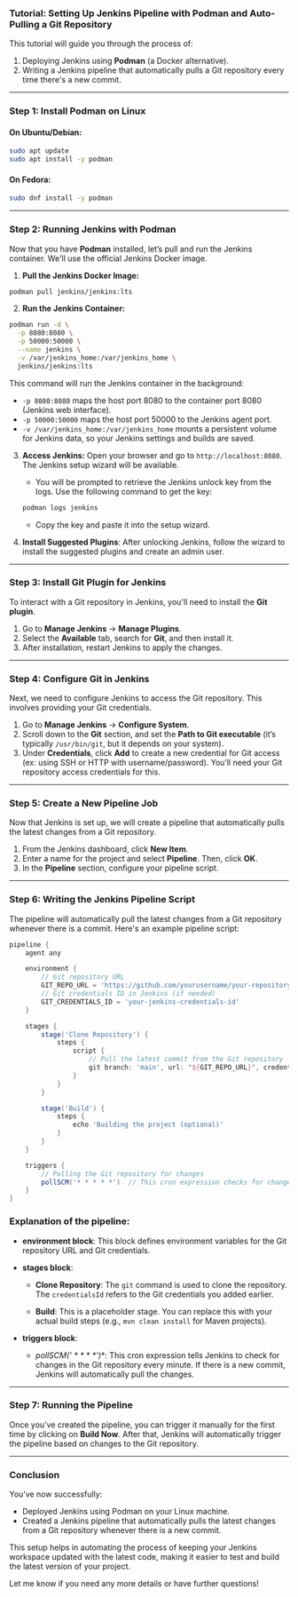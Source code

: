 ### Tutorial: Setting Up Jenkins Pipeline with Podman and Auto-Pulling a Git Repository

This tutorial will guide you through the process of:

1. Deploying Jenkins using **Podman** (a Docker alternative).
2. Writing a Jenkins pipeline that automatically pulls a Git repository every time there's a new commit.

---

### **Step 1: Install Podman on Linux**

#### On Ubuntu/Debian:
```bash
sudo apt update
sudo apt install -y podman
```

#### On Fedora:
```bash
sudo dnf install -y podman
```
---

### **Step 2: Running Jenkins with Podman**

Now that you have **Podman** installed, let’s pull and run the Jenkins container. 
We'll use the official Jenkins Docker image.

1. **Pull the Jenkins Docker Image:**

```bash
podman pull jenkins/jenkins:lts
```

2. **Run the Jenkins Container:**

```bash
podman run -d \
  -p 8080:8080 \
  -p 50000:50000 \
  --name jenkins \
  -v /var/jenkins_home:/var/jenkins_home \
  jenkins/jenkins:lts
```

This command will run the Jenkins container in the background:

- `-p 8080:8080` maps the host port 8080 to the container port 8080 (Jenkins web interface).
- `-p 50000:50000` maps the host port 50000 to the Jenkins agent port.
- `-v /var/jenkins_home:/var/jenkins_home` mounts a persistent volume for Jenkins data, so your 
   Jenkins settings and builds are saved.

3. **Access Jenkins:**
   Open your browser and go to `http://localhost:8080`. The Jenkins setup wizard will be available. 

   - You will be prompted to retrieve the Jenkins unlock key from the logs. Use the following command to 
     get the key:

   ```bash
   podman logs jenkins
   ```

   - Copy the key and paste it into the setup wizard.

4. **Install Suggested Plugins**: After unlocking Jenkins, follow the wizard to install the suggested 
   plugins and create an admin user.

---

### **Step 3: Install Git Plugin for Jenkins**

To interact with a Git repository in Jenkins, you'll need to install the **Git plugin**.

1. Go to **Manage Jenkins** → **Manage Plugins**.
2. Select the **Available** tab, search for **Git**, and then install it.
3. After installation, restart Jenkins to apply the changes.

---

### **Step 4: Configure Git in Jenkins**

Next, we need to configure Jenkins to access the Git repository. This involves providing your Git credentials.

1. Go to **Manage Jenkins** → **Configure System**.
2. Scroll down to the **Git** section, and set the **Path to Git executable** 
    (it’s typically `/usr/bin/git`, but it depends on your system).
3. Under **Credentials**, click **Add** to create a new credential for Git access 
   (ex: using SSH or HTTP with username/password). You’ll need your Git repository access credentials for this.

---

### **Step 5: Create a New Pipeline Job**

Now that Jenkins is set up, we will create a pipeline that automatically pulls the latest changes from a 
Git repository.

1. From the Jenkins dashboard, click **New Item**.
2. Enter a name for the project and select **Pipeline**. Then, click **OK**.
3. In the **Pipeline** section, configure your pipeline script.

---

### **Step 6: Writing the Jenkins Pipeline Script**

The pipeline will automatically pull the latest changes from a Git repository whenever there is a commit. 
Here's an example pipeline script:

```groovy
pipeline {
    agent any

    environment {
        // Git repository URL
        GIT_REPO_URL = 'https://github.com/yourusername/your-repository.git'
        // Git credentials ID in Jenkins (if needed)
        GIT_CREDENTIALS_ID = 'your-jenkins-credentials-id'
    }

    stages {
        stage('Clone Repository') {
            steps {
                script {
                    // Pull the latest commit from the Git repository
                    git branch: 'main', url: "${GIT_REPO_URL}", credentialsId: "${GIT_CREDENTIALS_ID}"
                }
            }
        }

        stage('Build') {
            steps {
                echo 'Building the project (optional)'
            }
        }
    }

    triggers {
        // Polling the Git repository for changes
        pollSCM('* * * * *')  // This cron expression checks for changes every minute
    }
}
```

### Explanation of the pipeline:

- **environment block**: 
    This block defines environment variables for the Git repository URL and Git credentials.
  
- **stages block**: 
  - **Clone Repository**: 
    The `git` command is used to clone the repository. The `credentialsId` refers to the Git credentials 
    you added earlier.

  - **Build**: This is a placeholder stage. You can replace this with your actual build steps 
    (e.g., `mvn clean install` for Maven projects).

- **triggers block**:
  - **pollSCM('* * * * *')**: 
    This cron expression tells Jenkins to check for changes in the Git repository every minute. 
    If there is a new commit, Jenkins will automatically pull the changes.

---

### **Step 7: Running the Pipeline**

Once you’ve created the pipeline, you can trigger it manually for the first time by clicking on 
**Build Now**. After that, Jenkins will automatically trigger the pipeline based on changes to the 
Git repository.

---

### **Conclusion**

You’ve now successfully:

- Deployed Jenkins using Podman on your Linux machine.
- Created a Jenkins pipeline that automatically pulls the latest changes from a Git repository whenever 
  there is a new commit.

This setup helps in automating the process of keeping your Jenkins workspace updated with the latest code, 
making it easier to test and build the latest version of your project.

Let me know if you need any more details or have further questions!

